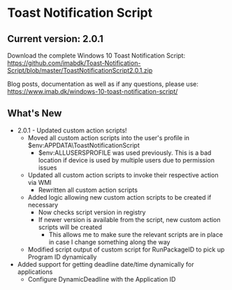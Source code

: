 # Toast Notification Script

## Current version: 2.0.1

Download the complete Windows 10 Toast Notification Script: https://github.com/imabdk/Toast-Notification-Script/blob/master/ToastNotificationScript2.0.1.zip

Blog posts, documentation as well as if any questions, please use: https://www.imab.dk/windows-10-toast-notification-script/

## What's New
- 2.0.1 - Updated custom action scripts!
  - Moved all custom action scripts into the user's profile in $env:APPDATA\ToastNotificationScript
    - $env:ALLUSERSPROFILE was used previously. This is a bad location if device is used by multiple users due to permission issues
  - Updated all custom action scripts to invoke their respective action via WMI
    - Rewritten all custom action scripts
  - Added logic allowing new custom action scripts to be created if necessary
    - Now checks script version in registry
    - If newer version is available from the script, new custom action scripts will be created
      - This allows me to make sure the relevant scripts are in place in case I change something along the way
  - Modified script output of custom script for RunPackageID to pick up Program ID dynamically
- Added support for getting deadline date/time dynamically for applications     
  - Configure DynamicDeadline with the Application ID
